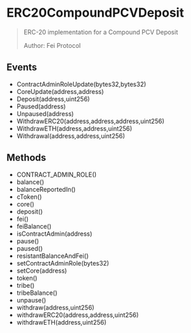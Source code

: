 # ERC20CompoundPCVDeposit

> ERC-20 implementation for a Compound PCV Deposit
> 
> Author: Fei Protocol

## Events


 - ContractAdminRoleUpdate(bytes32,bytes32)
 - CoreUpdate(address,address)
 - Deposit(address,uint256)
 - Paused(address)
 - Unpaused(address)
 - WithdrawERC20(address,address,address,uint256)
 - WithdrawETH(address,address,uint256)
 - Withdrawal(address,address,uint256)

## Methods


 - CONTRACT_ADMIN_ROLE()
 - balance()
 - balanceReportedIn()
 - cToken()
 - core()
 - deposit()
 - fei()
 - feiBalance()
 - isContractAdmin(address)
 - pause()
 - paused()
 - resistantBalanceAndFei()
 - setContractAdminRole(bytes32)
 - setCore(address)
 - token()
 - tribe()
 - tribeBalance()
 - unpause()
 - withdraw(address,uint256)
 - withdrawERC20(address,address,uint256)
 - withdrawETH(address,uint256)
